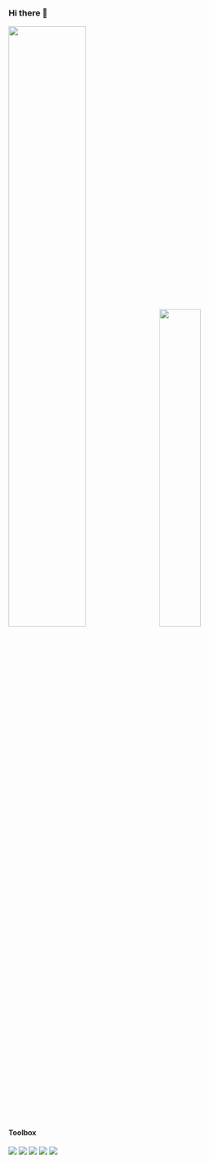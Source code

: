 ### Hi there 👋

<!--
**VLN37/VLN37** is a ✨ _special_ ✨ repository because its `README.md` (this file) appears on your GitHub profile.

Here are some ideas to get you started:

- 🔭 I’m currently working on ...
- 🌱 I’m currently learning ...
- 👯 I’m looking to collaborate on ...
- 🤔 I’m looking for help with ...
- 💬 Ask me about ...
- 📫 How to reach me: ...
- 😄 Pronouns: ...
- ⚡ Fun fact: ...
-->

<div class='container'>
<img style="height: auto; width: 55%;" class="img" src="https://github-readme-stats.vercel.app/api?username=VLN37&show_icons=true&theme=slateorange" />
&nbsp;
&nbsp;
<img style="height: auto; width: 40%;" class="img" src="https://github-readme-stats.vercel.app/api/top-langs/?username=VLN37&theme=slateorange&langs_count=8&layout=compact" /></div>
</div>

#### Toolbox

<a id="image1" href="#image1"><img src="https://img.shields.io/badge/c-%2300599C.svg?style=for-the-badge&logo=c&logoColor=white" /></a>
<a id="image1" href="#image1"><img src="https://img.shields.io/badge/c++-%2300599C.svg?style=for-the-badge&logo=c%2B%2B&logoColor=white" /></a>
<a id="image1" href="#image1"><img src="https://img.shields.io/badge/typescript-%23007ACC.svg?style=for-the-badge&logo=typescript&logoColor=white" /></a>
<a id="image1" href="#image1"><img src="https://img.shields.io/badge/shell_script-%23121011.svg?style=for-the-badge&logo=gnu-bash&logoColor=white" /></a>
<a id="image1" href="#image1"><img src="https://img.shields.io/badge/rust-%23000000.svg?style=for-the-badge&logo=rust&logoColor=white" /></a>



<!--

[![C](https://img.shields.io/badge/c-%2300599C.svg?style=for-the-badge&logo=c&logoColor=white)](#)

![C++](https://img.shields.io/badge/c++-%2300599C.svg?style=for-the-badge&logo=c%2B%2B&logoColor=white)
![TypeScript](https://img.shields.io/badge/typescript-%23007ACC.svg?style=for-the-badge&logo=typescript&logoColor=white)
![Rust](https://img.shields.io/badge/rust-%23000000.svg?style=for-the-badge&logo=rust&logoColor=white)
![Shell Script](https://img.shields.io/badge/shell_script-%23121011.svg?style=for-the-badge&logo=gnu-bash&logoColor=white)

![Postgres](https://img.shields.io/badge/postgres-%23316192.svg?style=for-the-badge&logo=postgresql&logoColor=white)
![Docker](https://img.shields.io/badge/docker-%230db7ed.svg?style=for-the-badge&logo=docker&logoColor=white)
![React](https://img.shields.io/badge/react-%2320232a.svg?style=for-the-badge&logo=react&logoColor=%2361DAFB)
![NestJS](https://img.shields.io/badge/nestjs-%23E0234E.svg?style=for-the-badge&logo=nestjs&logoColor=white)
![Linux](https://img.shields.io/badge/Linux-FCC624?style=for-the-badge&logo=linux&logoColor=black)
![Nginx](https://img.shields.io/badge/nginx-%23009639.svg?style=for-the-badge&logo=nginx&logoColor=white)
![Socket.io](https://img.shields.io/badge/Socket.io-black?style=for-the-badge&logo=socket.io&badgeColor=010101)

--->

